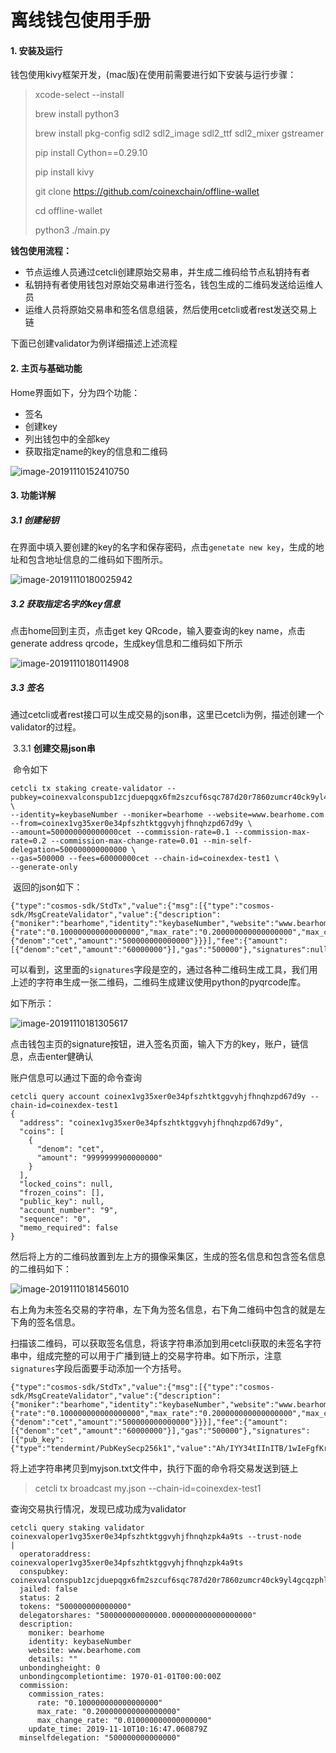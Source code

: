 # 离线钱包使用手册

#### 1. 安装及运行

钱包使用kivy框架开发，(mac版)在使用前需要进行如下安装与运行步骤：

> xcode-select --install
>
> brew install python3
>
> brew install pkg-config sdl2 sdl2_image sdl2_ttf sdl2_mixer gstreamer
>
> pip install Cython==0.29.10
>
> pip install kivy
>
> git clone https://github.com/coinexchain/offline-wallet
>
> cd offline-wallet
>
> python3 ./main.py 

**钱包使用流程：**

- 节点运维人员通过cetcli创建原始交易串，并生成二维码给节点私钥持有者
- 私钥持有者使用钱包对原始交易串进行签名，钱包生成的二维码发送给运维人员
- 运维人员将原始交易串和签名信息组装，然后使用cetcli或者rest发送交易上链

下面已创建validator为例详细描述上述流程

#### 2. 主页与基础功能

Home界面如下，分为四个功能：

- 签名
- 创建key
- 列出钱包中的全部key
- 获取指定name的key的信息和二维码

![image-20191110152410750](/Users/helldealer/devops/images/image-20191110152410750.png)

#### 3. 功能详解

##### 	3.1 创建秘钥

在界面中填入要创建的key的名字和保存密码，点击`genetate new key`，生成的地址和包含地址信息的二维码如下图所示。

![image-20191110180025942](/Users/helldealer/devops/images/image-create-key.png)

##### 	3.2 获取指定名字的key信息

点击home回到主页，点击get key QRcode，输入要查询的key name，点击generate address qrcode，生成key信息和二维码如下所示

![image-20191110180114908](/Users/helldealer/devops/images/image-get-key.png)

##### 	3.3 签名

​	通过cetcli或者rest接口可以生成交易的json串，这里已cetcli为例，描述创建一个validator的过程。

​	3.3.1 **创建交易json串**

​	命令如下

	cetcli tx staking create-validator --pubkey=coinexvalconspub1zcjduepqgx6fm2szcuf6sqc787d20r7860zumcr40ck9yl4gcqzphl0pu07s4wau0e \
	--identity=keybaseNumber --moniker=bearhome --website=www.bearhome.com --from=coinex1vg35xer0e34pfszhtktggvyhjfhnqhzpd67d9y \
	--amount=500000000000000cet --commission-rate=0.1 --commission-max-rate=0.2 --commission-max-change-rate=0.01 --min-self-delegation=500000000000000 \
	--gas=500000 --fees=60000000cet --chain-id=coinexdex-test1 \
	--generate-only
​	返回的json如下：

```
{"type":"cosmos-sdk/StdTx","value":{"msg":[{"type":"cosmos-sdk/MsgCreateValidator","value":{"description":{"moniker":"bearhome","identity":"keybaseNumber","website":"www.bearhome.com","details":""},"commission":{"rate":"0.100000000000000000","max_rate":"0.200000000000000000","max_change_rate":"0.010000000000000000"},"min_self_delegation":"500000000000000","delegator_address":"coinex1vg35xer0e34pfszhtktggvyhjfhnqhzpd67d9y","validator_address":"coinexvaloper1vg35xer0e34pfszhtktggvyhjfhnqhzpk4a9ts","pubkey":"coinexvalconspub1zcjduepqgx6fm2szcuf6sqc787d20r7860zumcr40ck9yl4gcqzphl0pu07s4wau0e","value":{"denom":"cet","amount":"500000000000000"}}}],"fee":{"amount":[{"denom":"cet","amount":"60000000"}],"gas":"500000"},"signatures":null,"memo":""}}
```

可以看到，这里面的`signatures`字段是空的，通过各种二维码生成工具，我们用上述的字符串生成一张二维码，二维码生成建议使用python的pyqrcode库。

如下所示：

![image-20191110181305617](/Users/helldealer/devops/images/image-unsigned-tx.png)

点击钱包主页的signature按钮，进入签名页面，输入下方的key，账户，链信息，点击enter健确认

账户信息可以通过下面的命令查询

```
cetcli query account coinex1vg35xer0e34pfszhtktggvyhjfhnqhzpd67d9y --chain-id=coinexdex-test1
{
  "address": "coinex1vg35xer0e34pfszhtktggvyhjfhnqhzpd67d9y",
  "coins": [
    {
      "denom": "cet",
      "amount": "9999999900000000"
    }
  ],
  "locked_coins": null,
  "frozen_coins": [],
  "public_key": null,
  "account_number": "9",
  "sequence": "0",
  "memo_required": false
}
```

然后将上方的二维码放置到左上方的摄像采集区，生成的签名信息和包含签名信息的二维码如下：

![image-20191110181456010](/Users/helldealer/devops/images/image-signature-ui.png)

右上角为未签名交易的字符串，左下角为签名信息，右下角二维码中包含的就是左下角的签名信息。

扫描该二维码，可以获取签名信息，将该字符串添加到用cetcli获取的未签名字符串中，组成完整的可以用于广播到链上的交易字符串。如下所示，注意`signatures`字段后面要手动添加一个方括号。

```
{"type":"cosmos-sdk/StdTx","value":{"msg":[{"type":"cosmos-sdk/MsgCreateValidator","value":{"description":{"moniker":"bearhome","identity":"keybaseNumber","website":"www.bearhome.com","details":""},"commission":{"rate":"0.100000000000000000","max_rate":"0.200000000000000000","max_change_rate":"0.010000000000000000"},"min_self_delegation":"500000000000000","delegator_address":"coinex1vg35xer0e34pfszhtktggvyhjfhnqhzpd67d9y","validator_address":"coinexvaloper1vg35xer0e34pfszhtktggvyhjfhnqhzpk4a9ts","pubkey":"coinexvalconspub1zcjduepqgx6fm2szcuf6sqc787d20r7860zumcr40ck9yl4gcqzphl0pu07s4wau0e","value":{"denom":"cet","amount":"500000000000000"}}}],"fee":{"amount":[{"denom":"cet","amount":"60000000"}],"gas":"500000"},"signatures":[{"pub_key":{"type":"tendermint/PubKeySecp256k1","value":"Ah/IYY34tIInITB/1wIeFgfKrk/euxeuSWtOg4BrXGmR"},"signature":"rWdIGhL55QYgjV5jy79AfKAPZb3UFDcEuC+BujvO1IgPpoCyj7FLDJd20eLRRNjWTt3omxmCnEwpdakmHj6HTA=="}],"memo":""}}
```

将上述字符串拷贝到myjson.txt文件中，执行下面的命令将交易发送到链上

> cetcli tx broadcast my.json --chain-id=coinexdex-test1

查询交易执行情况，发现已成功成为validator

```
cetcli query staking validator coinexvaloper1vg35xer0e34pfszhtktggvyhjfhnqhzpk4a9ts --trust-node
|
  operatoraddress: coinexvaloper1vg35xer0e34pfszhtktggvyhjfhnqhzpk4a9ts
  conspubkey: coinexvalconspub1zcjduepqgx6fm2szcuf6sqc787d20r7860zumcr40ck9yl4gcqzphl0pu07s4wau0e
  jailed: false
  status: 2
  tokens: "500000000000000"
  delegatorshares: "500000000000000.000000000000000000"
  description:
    moniker: bearhome
    identity: keybaseNumber
    website: www.bearhome.com
    details: ""
  unbondingheight: 0
  unbondingcompletiontime: 1970-01-01T00:00:00Z
  commission:
    commission_rates:
      rate: "0.100000000000000000"
      max_rate: "0.200000000000000000"
      max_change_rate: "0.010000000000000000"
    update_time: 2019-11-10T10:16:47.060879Z
  minselfdelegation: "500000000000000"
```

